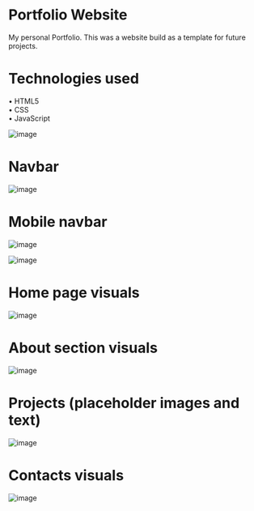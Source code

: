 # Portfolio Website
My personal Portfolio.
This was a website build as a template for future projects.
# Technologies used
• HTML5 <br />
• CSS <br />
• JavaScript

![image](https://user-images.githubusercontent.com/119015858/212699005-78f8205f-5a92-40a9-87a3-6793432b0ba0.png)


# Navbar

![image](https://user-images.githubusercontent.com/119015858/212699135-e1b3b299-b191-49b0-9027-238cb8d56f00.png)

# Mobile navbar

![image](https://user-images.githubusercontent.com/119015858/212698756-b7d18b12-8cf2-4a75-adce-c7ae58e37ab3.png)

![image](https://user-images.githubusercontent.com/119015858/212698820-c5873508-2f8c-4a9f-9a86-ebabf7fbce9d.png)

# Home page visuals

![image](https://user-images.githubusercontent.com/119015858/212698285-fd3c8a03-da20-48bb-9011-2445c159f258.png)

# About section visuals

![image](https://user-images.githubusercontent.com/119015858/212698377-8df804d6-2c1c-4ccb-87f2-7cec1fc68cfe.png)

# Projects (placeholder images and text)

![image](https://user-images.githubusercontent.com/119015858/212698570-49cc6fbe-7cf2-4a1f-8b52-b75436f0d287.png)

# Contacts visuals

![image](https://user-images.githubusercontent.com/119015858/212698673-34a2d395-bdbd-4652-839b-2b80b95452b1.png)



